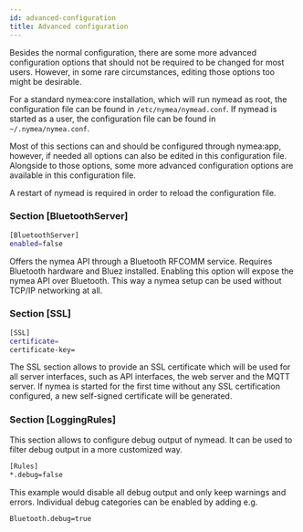 ```yaml
---
id: advanced-configuration
title: Advanced configuration
---
```


Besides the normal configuration, there are some more advanced configuration options that should not be required to be changed for most users. However, in some rare circumstances, editing those options too might be desirable.

For a standard nymea:core installation, which will run nymead as root, the configuration file can be found in `/etc/nymea/nymead.conf`. If nymead is started as a user, the configuration file can be found in `~/.nymea/nymea.conf`.

Most of this sections can and should be configured through nymea:app, however, if needed all options can also be edited in this configuration file. Alongside to those options, some more advanced configuration options are available in this configuration file.

A restart of nymead is required in order to reload the configuration file.


### Section [BluetoothServer]

```bash
[BluetoothServer]
enabled=false
```

Offers the nymea API through a Bluetooth RFCOMM service. Requires Bluetooth hardware and Bluez installed. Enabling this option will expose the nymea API over Bluetooth. This way a nymea setup can be used without TCP/IP networking at all.

### Section [SSL]

```bash
[SSL]
certificate=
certificate-key=
```

The SSL section allows to provide an SSL certificate which will be used for all server interfaces, such as API interfaces, the web server and the MQTT server. If nymea is started for the first time without any SSL certification configured, a new self-signed certificate will be generated.

### Section [LoggingRules]

This section allows to configure debug output of nymead. It can be used to filter debug output in a more customized way.

```bash
[Rules]
*.debug=false
```

This example would disable all debug output and only keep warnings and errors. Individual debug categories can be enabled by adding e.g.

```bash
Bluetooth.debug=true
```
